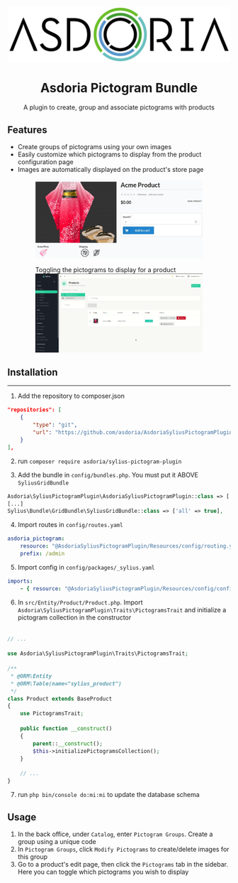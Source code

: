 <p align="center">
</p>

![Example of a product's pictograms customization](doc/asdoria.jpg)

<h1 align="center">Asdoria Pictogram Bundle</h1>

<p align="center">A plugin to create, group and associate pictograms with products</p>

## Features

+ Create groups of pictograms using your own images
+ Easily customize which pictograms to display from the product configuration page
+ Images are automatically displayed on the product's store page

<div style="max-width: 75%; height: auto; margin: auto">

![Example of a product's pictograms customization](doc/product.jpg)

</div>


<div style="max-width: 75%; height: auto; margin: auto">

Toggling the pictograms to display for a product
![Example of a product's pictograms customization](doc/product.gif)

</div>





## Installation

---
1. Add the repository to composer.json

```JSON
"repositories": [
    {
        "type": "git",
        "url": "https://github.com/asdoria/AsdoriaSyliusPictogramPlugin.git"
    }
],
```
2. run `composer require asdoria/sylius-pictogram-plugin`


3. Add the bundle in `config/bundles.php`. You must put it ABOVE `SyliusGridBundle`

```PHP
Asdoria\SyliusPictogramPlugin\AsdoriaSyliusPictogramPlugin::class => ['all' => true],
[...]
Sylius\Bundle\GridBundle\SyliusGridBundle::class => ['all' => true],
```

4. Import routes in `config/routes.yaml`

```yaml
asdoria_pictogram:
    resource: "@AsdoriaSyliusPictogramPlugin/Resources/config/routing.yaml"
    prefix: /admin
```

5. Import config in `config/packages/_sylius.yaml`
```yaml
imports:
    - { resource: "@AsdoriaSyliusPictogramPlugin/Resources/config/config.yaml"}
```
6. In `src/Entity/Product/Product.php`. Import `Asdoria\SyliusPictogramPlugin\Traits\PictogramsTrait` and initialize a pictogram collection in the constructor

```PHP

// ...

use Asdoria\SyliusPictogramPlugin\Traits\PictogramsTrait;

/**
 * @ORM\Entity
 * @ORM\Table(name="sylius_product")
 */
class Product extends BaseProduct
{
    use PictogramsTrait;

    public function __construct()
    {
        parent::__construct();
        $this->initializePictogramsCollection();
    }
    
    // ...
}
```
7. run `php bin/console do:mi:mi` to update the database schema

## Usage

1. In the back office, under `Catalog`, enter `Pictogram Groups`. Create a group using a unique code
2. In `Pictogram Groups`, click `Modify Pictograms` to create/delete images for this group
3. Go to a product's edit page, then click the `Pictograms` tab in the sidebar. Here you can toggle which pictograms you wish to display




